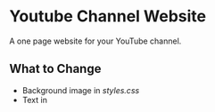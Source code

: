 # Youtube Channel Website
A one page website for your YouTube channel.

## What to Change
- Background image in *styles.css*
- Text in <title> tag
- "Channel Name" in header
- Links in header
- Text in "About" box
- "Watch Now" link
- Embedded video ID
- Playlist link images

## Resources
- [Bootstrap](http://getbootstrap.com/)
- [Cheese Ipsum](http://www.cheeseipsum.co.uk/)
- [Font Awesome](https://fontawesome.com/)
- [Google Fonts](https://fonts.google.com/)
- [Placeholder](https://placeholder.com/)